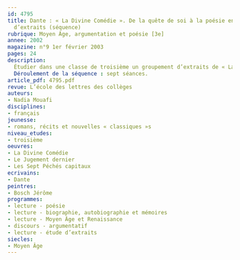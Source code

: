 ```yaml
---
id: 4795
title: Dante : « La Divine Comédie ». De la quête de soi à la poésie engagée. Étude
  d’extraits (séquence)
rubrique: Moyen Âge, argumentation et poésie [3e]
annee: 2002
magazine: n°9 1er février 2003
pages: 24
description: 
  Étudier dans une classe de troisième un groupement d’extraits de « La Divine Comédie » peut paraître surprenant. Cette œuvre du Moyen Âge est devenue obscure, d’une part parce que le poète y multiplie les références mythologiques et bibliques et, d’autre part, parce que l’œuvre est ancrée dans une situation d’énonciation précise, la fin du XIIIe siècle italien, et est, de ce fait, codée. Cependant, « La Divine Comédie », qui figure dans les accompagnements des programmes, donne à lire une démarche argumentative originale, entre le récit autobiographique et l’épopée, entre la fable et le conte philosophique. En ce sens, cette étude est l’occasion de créer un lien entre les différents pôles du programme (l’autobiographie, la poésie lyrique, la poésie engagée et les textes narratifs à visée argumentative). Elle amène les élèves à manipuler les différentes formes de discours et à découvrir les procédés utilisés dans le discours narratif pour convaincre le lecteur.
  Déroulement de la séquence : sept séances.
article_pdf: 4795.pdf
revue: L’école des lettres des collèges
auteurs:
- Nadia Mouafi
disciplines:
- français
jeunesse:
- romans, récits et nouvelles « classiques »s
niveau_etudes:
- troisième
oeuvres:
- La Divine Comédie
- Le Jugement dernier
- Les Sept Péchés capitaux
ecrivains:
- Dante
peintres:
- Bosch Jérôme
programmes:
- lecture - poésie
- lecture - biographie, autobiographie et mémoires
- lecture - Moyen Âge et Renaissance
- discours - argumentatif
- lecture - étude d’extraits
siecles:
- Moyen Âge
---
```


